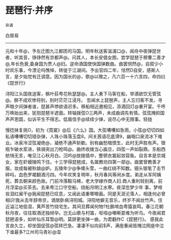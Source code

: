 # 琵琶行·并序

`背诵`

白居易

---

元和十年@，予左迁图九江都团司马国。明年秋送客滋浦口@，闻舟中夜弹琵世者，听其音，铮铮然有京都声@。问其人，本长安倡女图，尝学琵琶于穆曹二善才@,年长色衰,委身国为贾人@妇。逆命酒国使快国弹数曲。曲罢悯然@，自叙少小时欢乐事，今漂沦吗憔悼，转徙于江湖间。予出官四二年，恬然D自安，感斯人言，是夕始觉有迁调意。因为国长的@，歌@以赠之，凡六百一十六言四，命四曰《琵世行》

浔阳江头国夜送客，枫叶荻粤花秋瑟瑟@。主人勇下马客在船，举酒欲饮无管弦@。醉不成欢惨将别，别时茫茫江浸月。
忽闻水上琵琶声，主人忘归客不发。寻声暗夕间弹者谁，琵甚声停欲语迟多。移船相近邀相见，添酒回灯@重开宴。千呼万唤始出来，犹抱琵琶半遮面。转轴拨弦O三两声，未成曲调先有情。弦弦掩抑国声声思国，似诉平生不得志。低眉信手@续续少弹，说尽心中无限事。轻拢

慢捻抹复挑O，初为《霓裳》@后《六么》国。大弦嘈嘈如急雨，小弦@切切四如私语嘈嘈切切错杂弹，人珠小珠落玉盘8。间关茜语花底滑9，幽咽口泉流冰下难业。冰泉冷涩弦凝绝@，凝绝不通声斩歇。别有幽愁暗恨生，此时无声胜有声。银瓶乍破水浆进，铁骑突出刀枪鸣@。曲终收拨当心画旦，四弦一声如裂鼎。东船西舫悄无言，唯见江心秋月白。沉吟@放拨插中，整顿衣裳起敛容鱼。自言本是京城女，家在虾蟆陵鸣下住。十三学得琵琶成，名属教坊四第一部@。曲罢曾教善才服，妆成每被秋娘@妒。五陵年少@争缠头雪，一曲红绡不知数。钿头银笔了击节碎吗，血色罗裙翻酒污四。今年欢笑复明年，秋月春风等闲乡度。弟走从军阿姨死，葬去朝来颜色故。门前冷落鞍马稀，老大学嫁作商人妇.商人重利轻别离，前月浮梁@买茶去。去来粤江口守空船，绕船月明江水寒。夜深忽梦少年
事，梦啼妆泪红阑干@我闻琵琶已叹息，又闻此语重唧唧画。同是天涯沦落人，相逢何必曾相识!我从去年辞帝京，谪居卧病浔阳城。浔阳地僻无音乐，终岁不闻丝竹声。住近溢江地低湿，黄芦苦竹绕宅生。其间旦葬闻何物?杜鹏啼血粤猿哀鸣。春江花朝秋月夜，往往取酒还独倾孕。岂无山歌与村笛，呕哑@嘲晰耍难为听鸟。今夜闻君琵琶语多，如听仙乐耳暂@明。莫辞更坐弹一曲，为君翻作C《琵琶行》。
感我此言良久立，却坐国促弦@弦转巴急。凄凄不似向前$声，满座重闻皆掩泣网座中泣下谁最多?江州司马青衫@湿

